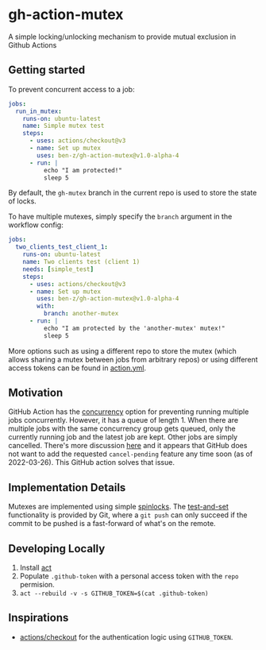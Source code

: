 # gh-action-mutex

A simple locking/unlocking mechanism to provide mutual exclusion in Github Actions

## Getting started

To prevent concurrent access to a job:

```yaml
jobs:
  run_in_mutex:
    runs-on: ubuntu-latest
    name: Simple mutex test
    steps:
      - uses: actions/checkout@v3
      - name: Set up mutex
        uses: ben-z/gh-action-mutex@v1.0-alpha-4
      - run: |
          echo "I am protected!"
          sleep 5
```

By default, the `gh-mutex` branch in the current repo is used to store the state of locks.

To have multiple mutexes, simply specify the `branch` argument in the workflow config:

```yaml
jobs:
  two_clients_test_client_1:
    runs-on: ubuntu-latest
    name: Two clients test (client 1)
    needs: [simple_test]
    steps:
      - uses: actions/checkout@v3
      - name: Set up mutex
        uses: ben-z/gh-action-mutex@v1.0-alpha-4
        with:
          branch: another-mutex
      - run: |
          echo "I am protected by the 'another-mutex' mutex!"
          sleep 5
```

More options such as using a different repo to store the mutex (which allows sharing a mutex between jobs from arbitrary repos) or using different access tokens can be found in [action.yml](./action.yml).

## Motivation

GitHub Action has the [concurrency](https://docs.github.com/en/actions/using-jobs/using-concurrency) option for preventing running multiple jobs concurrently. However, it has a queue of length 1. When there are multiple jobs with the same concurrency group gets queued, only the currently running job and the latest job are kept. Other jobs are simply cancelled. There's more discussion [here](https://github.com/github/feedback/discussions/5435) and it appears that GitHub does not want to add the requested `cancel-pending` feature any time soon (as of 2022-03-26). This GitHub action solves that issue.

## Implementation Details

Mutexes are implemented using simple [spinlocks](https://en.wikipedia.org/wiki/Spinlock). The [test-and-set](https://en.wikipedia.org/wiki/Test-and-set) functionality is provided by Git, where a `git push` can only succeed if the commit to be pushed is a fast-forward of what's on the remote.

## Developing Locally

1. Install [act](https://github.com/nektos/act)
1. Populate `.github-token` with a personal access token with the `repo` permision.
1. `act --rebuild -v -s GITHUB_TOKEN=$(cat .github-token)`

## Inspirations

- [actions/checkout](https://github.com/actions/checkout) for the authentication logic using `GITHUB_TOKEN`.

